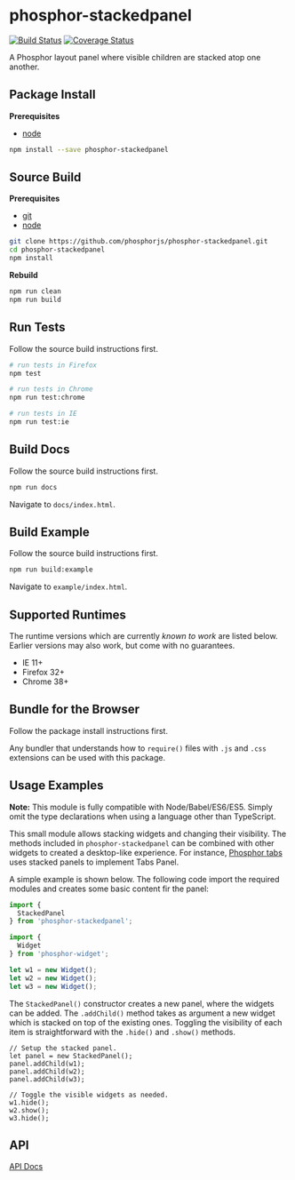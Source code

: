 phosphor-stackedpanel
=====================

[![Build Status](https://travis-ci.org/phosphorjs/phosphor-stackedpanel.svg)](https://travis-ci.org/phosphorjs/phosphor-stackedpanel?branch=master)
[![Coverage Status](https://coveralls.io/repos/phosphorjs/phosphor-stackedpanel/badge.svg?branch=master&service=github)](https://coveralls.io/github/phosphorjs/phosphor-stackedpanel?branch=master)

A Phosphor layout panel where visible children are stacked atop one another.


Package Install
---------------

**Prerequisites**
- [node](http://nodejs.org/)

```bash
npm install --save phosphor-stackedpanel
```


Source Build
------------

**Prerequisites**
- [git](http://git-scm.com/)
- [node](http://nodejs.org/)

```bash
git clone https://github.com/phosphorjs/phosphor-stackedpanel.git
cd phosphor-stackedpanel
npm install
```

**Rebuild**
```bash
npm run clean
npm run build
```


Run Tests
---------

Follow the source build instructions first.

```bash
# run tests in Firefox
npm test

# run tests in Chrome
npm run test:chrome

# run tests in IE
npm run test:ie
```


Build Docs
----------

Follow the source build instructions first.

```bash
npm run docs
```

Navigate to `docs/index.html`.


Build Example
-------------

Follow the source build instructions first.

```bash
npm run build:example
```

Navigate to `example/index.html`.


Supported Runtimes
------------------

The runtime versions which are currently *known to work* are listed below.
Earlier versions may also work, but come with no guarantees.

- IE 11+
- Firefox 32+
- Chrome 38+


Bundle for the Browser
----------------------

Follow the package install instructions first.

Any bundler that understands how to `require()` files with `.js` and `.css`
extensions can be used with this package.


Usage Examples
--------------

**Note:** This module is fully compatible with Node/Babel/ES6/ES5. Simply
omit the type declarations when using a language other than TypeScript.

This small module allows stacking widgets and changing their visibility. The
methods included in `phosphor-stackedpanel` can be combined with other widgets
to created a desktop-like experience. For instance, [Phosphor
tabs](http://phosphorjs.github.io/phosphor-tabs/api/) uses stacked panels to
implement Tabs Panel.

A simple example is shown below. The following code import the required modules
and creates some basic content fir the panel:


```typescript
import {
  StackedPanel
} from 'phosphor-stackedpanel';

import {
  Widget
} from 'phosphor-widget';

let w1 = new Widget();
let w2 = new Widget();
let w3 = new Widget();
```

The `StackedPanel()` constructor creates a new panel, where the widgets can be
added. The `.addChild()` method takes as argument a new widget which is
stacked on top of the existing ones. Toggling the visibility of each item is
straightforward with the `.hide()` and `.show()` methods. 


```
// Setup the stacked panel.
let panel = new StackedPanel();
panel.addChild(w1);
panel.addChild(w2);
panel.addChild(w3);

// Toggle the visible widgets as needed.
w1.hide();
w2.show();
w3.hide();
```


API
---

[API Docs](http://phosphorjs.github.io/phosphor-stackedpanel/api/)
